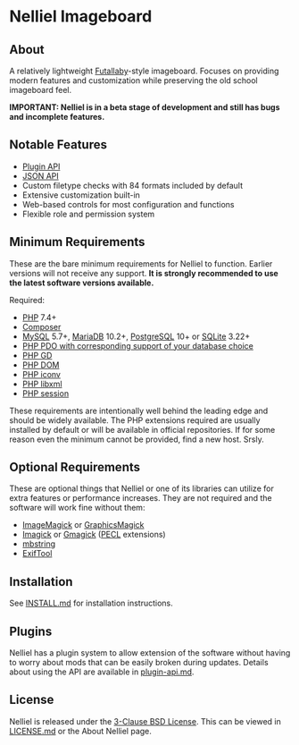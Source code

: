 # Nelliel Imageboard
## About
A relatively lightweight [Futallaby](https://www.1chan.net/futallaby/)-style imageboard. Focuses on providing modern features and customization while preserving the old school imageboard feel.

**IMPORTANT: Nelliel is in a beta stage of development and still has bugs and incomplete features.**

## Notable Features
 - [Plugin API](documentation/plugins/plugin-api.md)
 - [JSON API](documentation/json-api/api.md)
 - Custom filetype checks with 84 formats included by default
 - Extensive customization built-in
 - Web-based controls for most configuration and functions
 - Flexible role and permission system

## Minimum Requirements
These are the bare minimum requirements for Nelliel to function. Earlier versions will not receive any support. **It is strongly recommended to use the latest software versions available.**

Required:
- [PHP](https://www.php.net/) 7.4+
- [Composer](https://getcomposer.org/)
- [MySQL](https://www.mysql.com/) 5.7+, [MariaDB](https://mariadb.org/) 10.2+, [PostgreSQL](https://www.postgresql.org/) 10+ or [SQLite](https://www.sqlite.org/) 3.22+
- [PHP PDO with corresponding support of your database choice](https://www.php.net/manual/en/book.pdo.php)
- [PHP GD](https://www.php.net/manual/en/book.image.php)
- [PHP DOM](https://www.php.net/manual/en/book.dom.php)
- [PHP iconv](https://www.php.net/manual/en/iconv.requirements.php)
- [PHP libxml](https://www.php.net/manual/en/book.libxml.php)
- [PHP session](https://www.php.net/manual/en/book.session.php)

These requirements are intentionally well behind the leading edge and should be widely available. The PHP extensions required are usually installed by default or will be available in official repositories. If for some reason even the minimum cannot be provided, find a new host. Srsly.

## Optional Requirements
These are optional things that Nelliel or one of its libraries can utilize for extra features or performance increases. They are not required and the software will work fine without them:
- [ImageMagick](https://imagemagick.org/) or [GraphicsMagick](http://www.graphicsmagick.org/)
- [Imagick](https://www.php.net/manual/en/book.imagick.php) or [Gmagick](https://www.php.net/manual/en/book.gmagick.php) ([PECL](https://pecl.php.net/) extensions)
- [mbstring](https://www.php.net/manual/en/book.mbstring.php)
- [ExifTool](https://exiftool.org/)

## Installation
See [INSTALL.md](INSTALL.md) for installation instructions.

## Plugins
Nelliel has a plugin system to allow extension of the software without having to worry about mods that can be easily broken during updates. Details about using the API are available in [plugin-api.md](documentation/plugins/plugin-api.md).

## License
Nelliel is released under the [3-Clause BSD License](https://opensource.org/licenses/BSD-3-Clause). This can be viewed in [LICENSE.md](LICENSE.md) or the About Nelliel page.